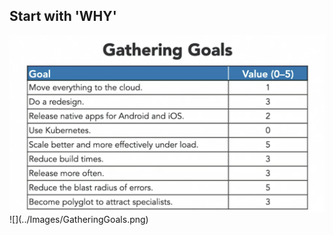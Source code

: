 ## Start with 'WHY'
   <img src='https://github.com/anurag-shekhar/Software-Architecture-Breaking-a-Monolith-into-Microservices/blob/master/Images/GatheringGoals.png'>
   ![](../Images/GatheringGoals.png)
